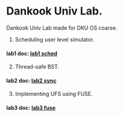 Dankook Univ Lab.
======================================

Dankook Univ Lab made for DKU OS coarse.

1. Scheduling user level simulator.
#### lab1 doc: [lab1 sched](http://embedded.dankook.ac.kr/~choijm/course/201701OSI/Lab1_Scheduler.pdf)

2. Thread-safe BST.
#### lab2 doc: [lab2 sync](http://embedded.dankook.ac.kr/~choijm/course/201701OSI/Lab2_Synchronization.pdf)

3. Implementing UFS using FUSE.
#### lab3 doc: [lab3 fuse](http://embedded.dankook.ac.kr/~choijm/course/201701OSI/Lab3_FileSystem.pdf)
                                      


